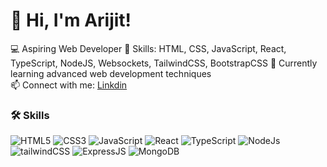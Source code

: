 # 👋 Hi, I'm Arijit!

💻 Aspiring Web Developer 
🎨 Skills: HTML, CSS, JavaScript, React, TypeScript, NodeJS, Websockets, TailwindCSS, BootstrapCSS
🌱 Currently learning advanced web development techniques  
📫 Connect with me: [Linkdin](https://www.linkedin.com/in/arijitchakr/)

### 🛠️ Skills
![HTML5](https://img.icons8.com/color/48/000000/html-5.png)
![CSS3](https://img.icons8.com/color/48/000000/css3.png)
![JavaScript](https://img.icons8.com/color/48/000000/javascript--v1.png)
![React](https://img.icons8.com/plasticine/100/000000/react.png)
![TypeScript](https://img.icons8.com/?size=100&id=nCj4PvnCO0tZ&format=png&color=000000)
![NodeJs](https://img.icons8.com/?size=100&id=FQlr_bFSqEdG&format=png&color=000000)
![tailwindCSS](https://img.icons8.com/?size=100&id=FnnFuAIw4e8j&format=png&color=000000)
![ExpressJS](https://img.icons8.com/?size=100&id=2ZOaTclOqD4q&format=png&color=000000)
![MongoDB](https://img.icons8.com/?size=100&id=74402&format=png&color=000000)


